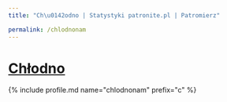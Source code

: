 ```yaml
---
title: "Ch\u0142odno | Statystyki patronite.pl | Patromierz"

permalink: /chlodnonam
---
```


# [Chłodno](https://patronite.pl/chlodnonam)

{% include profile.md name="chlodnonam" prefix="c" %}
